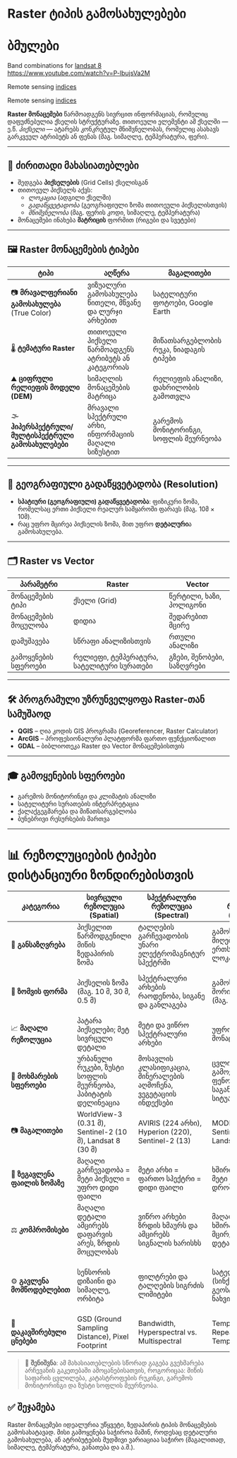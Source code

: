 # Raster ტიპის გამოსახულებები

# ბმულები

Band combinations for [landsat 8](https://www.esri.com/arcgis-blog/products/product/imagery/band-combinations-for-landsat-8) <br>
https://www.youtube.com/watch?v=P-lbujsVa2M

Remote sensing [indices](https://www.google.com/search?sxsrf=AE3TifNCTqXj97RwuleVhnxbNqx2DgupRg:1753289260424&q=remote+sensing+indices&udm=2#vhid=_6LO4RyUDRUhwM&vssid=mosaic) <br>

Remote sensing [indices](https://www.researchgate.net/publication/336975237/figure/tbl2/AS:820629183922180@1572664652843/Equations-of-tested-nine-remote-sensing-indices.png) <br>







**Raster მონაცემები** წარმოადგენს სივრცით ინფორმაციას, რომელიც დაფუძნებულია ქსელის სტრუქტურაზე. თითოეული ელემენტი ამ ქსელში — ე.წ. *პიქსელი* — ატარებს კონკრეტულ მნიშვნელობას, რომელიც ასახავს გარკვეულ ატრიბუტს ან ფენას (მაგ. სიმაღლე, ტემპერატურა, ფერი).

---

## 📌 ძირითადი მახასიათებლები

- შედგება **პიქსელების** (Grid Cells) ქსელისგან
- თითოეულ პიქსელს აქვს:
  - *ლოკაცია* (ადგილი ქსელში)
  - *გადაწყვეტადობა* (გეოგრაფიული ზომა თითოეული პიქსელისთვის)
  - *მნიშვნელობა* (მაგ. ფერის კოდი, სიმაღლე, ტემპერატურა)
- მონაცემები ინახება **მატრიცის** ფორმით (რიგები და სვეტები)

---

## 🖼️ Raster მონაცემების ტიპები

| ტიპი | აღწერა | მაგალითები |
|------|--------|------------|
| 📷 **მრავალფერიანი გამოსახულება** (True Color) | ვიზუალური გამოსახულება წითელი, მწვანე და ლურჯი არხებით | სატელიტური ფოტოები, Google Earth |
| 🌡️ **ტემატური Raster** | თითოეული პიქსელი წარმოადგენს ატრიბუტს ან კატეგორიას | მიწათსარგებლობის რუკა, ნიადაგის ტიპები |
| ⛰️ **ციფრული რელიეფის მოდელი (DEM)** | სიმაღლის მონაცემების მატრიცა | რელიეფის ანალიზი, დახრილობის გამოთვლა |
| 🌫️ **ჰიპერსპექტრული/მულტისპექტრული გამოსახულებები** | მრავალი სპექტრული არხი, ინფორმაციის მაღალი სიზუსტით | გარემოს მონიტორინგი, სოფლის მეურნეობა |

---

## 📏 გეოგრაფიული გადაწყვეტადობა (Resolution)

- **სპატიური (გეოგრაფიული) გადაწყვეტადობა**: ფიზიკური ზომა, რომელსაც ერთი პიქსელი რეალურ სამყაროში ფარავს (მაგ. 10მ × 10მ).
- რაც უფრო მცირეა პიქსელის ზომა, მით უფრო **დეტალური**ა გამოსახულება.

---

## 🗂️ Raster vs Vector

| პარამეტრი | Raster | Vector |
|-----------|--------|--------|
| მონაცემების ტიპი | ქსელი (Grid) | წერტილი, ხაზი, პოლიგონი |
| მონაცემების მოცულობა | დიდია | შედარებით მცირე |
| დამუშავება | სწრაფი ანალიზისთვის | რთული ანალიზი |
| გამოყენების სფეროები | რელიეფი, ტემპერატურა, სატელიტური სურათები | გზები, შენობები, საზღვრები |

---

## 🛠️ პროგრამული უზრუნველყოფა Raster-თან სამუშაოდ

- **QGIS** – ღია კოდის GIS პროგრამა (Georeferencer, Raster Calculator)
- **ArcGIS** – პროფესიონალური პლატფორმა ფართო ფუნქციონალით
- **GDAL** – ბიბლიოთეკა Raster და Vector მონაცემებისთვის

---

## 🎓 გამოყენების სფეროები

- გარემოს მონიტორინგი და კლიმატის ანალიზი  
- სატელიტური სურათების ინტერპრეტაცია  
- ქალაქგეგმარება და მიწათსარგებლობა  
- ბუნებრივი რესურსების მართვა  

---

# 📊 რეზოლუციების ტიპები დისტანციური ზონდირებისთვის

| კატეგორია              | სივრცული რეზოლუცია (Spatial)                  | სპექტრალური რეზოლუცია (Spectral)                         | დროითი რეზოლუცია (Temporal)                           | რადიომეტრიული რეზოლუცია (Radiometric)                      |
|------------------------|-----------------------------------------------|----------------------------------------------------------|--------------------------------------------------------|------------------------------------------------------------|
| 📌 **განსაზღვრება**     | პიქსელით წარმოდგენილი მიწის ზედაპირის ზომა      | ტალღების გარჩევადობის უნარი ელექტრომაგნიტურ სპექტრში       | გამოსახულების მიღების სიხშირე ერთსა და იმავე ლოკაციაზე | სენსორის მგრძნობელობა მცირე ენერგეტიკული განსხვავებებისადმი |
| 📏 **ზომვის ფორმა**     | პიქსელის ზომა (მაგ. 10 მ, 30 მ, 0.5 მ)        | სპექტრალური არხების რაოდენობა, სიგანე და განლაგება         | გამოსახულებებს შორის შუალედი (მაგ. 1 დღე, 5 დღე)        | ბიტების რაოდენობა პიქსელზე (მაგ. 8-ბიტიანი = 256 დონე)     |
| 📈 **მაღალი რეზოლუცია**| პატარა პიქსელები; მეტ სივრცული დეტალი         | მეტი და ვიწრო სპექტრალური არხები                         | უფრო ხშირი მონაცემების მიღება                          | უფრო მაღალი სიზუსტე მცირე სხვაობების აღმოსაჩენად            |
| 🎯 **მოხმარების სფეროები** | ურბანული რუკები, ზუსტი სოფლის მეურნეობა, ჰაბიტატის დელინეაცია | მოსავლის კლასიფიკაცია, მინერალების აღმოჩენა, ვეგეტაციის ინდექსები | ცვლილებების გამოვლენა, ფენოლოგია, საგანგებო სიტუაციები | მოსავლის სტრესი, წყლის ტურბიდობა, თერმული ვარიაცია         |
| 📷 **მაგალითები**      | WorldView-3 (0.31 მ), Sentinel-2 (10 მ), Landsat 8 (30 მ) | AVIRIS (224 არხი), Hyperion (220), Sentinel-2 (13)       | MODIS (1-2 დღე), Sentinel-2 (5 დღე), Landsat 8 (16 დღე) | Landsat 8 (12-ბიტი), Sentinel-2, MODIS (12–16 ბიტი)         |
| 💾 **ზეგავლენა ფაილის ზომაზე** | მაღალი გარჩევადობა = მეტი პიქსელი = უფრო დიდი ფაილი | მეტი არხი = ფართო სპექტრი = დიდი ფაილი                 | ხშირი გადაღებები = მეტი მოცულობა დროში                | მეტი ბიტი პიქსელზე = მეტი მონაცემი და დამუშავების დრო       |
| ⚖️ **კომპრომისები**     | მაღალი დეტალი ამცირებს დაფარვის არეს, ზრდის მოცულობას | ვიწრო არხები ზრდის ხმაურს და ამცირებს სიგნალის ხარისხს    | მაღალი სიხშირე ხშირად მოდის მცირე სივრცულ დეტალზე       | მაღალი ბიტური სიღრმე ზრდის მონაცემთა მოცულობას              |
| ⚙️ **გავლენა მომწოდებლებით** | სენსორის დიზაინი და სიმაღლე, ორბიტა              | ფილტრები და ტალღების სიგრძის ლიმიტები                    | სატელიტის ორბიტა (სინქრონული, გეოსტაციონარული), ნახვის სიგანე | სენსორის ელექტრონიკა, ანალოგურ-ციფრული გარდაქმნის სიზუსტე   |
| 🔗 **დაკავშირებული ცნებები** | GSD (Ground Sampling Distance), Pixel Footprint | Bandwidth, Hyperspectral vs. Multispectral              | Temporal frequency, Repeat cycle, Temporal aliasing    | Digital Number (DN), Signal-to-Noise Ratio (SNR)            |

> 📝 **შენიშვნა**: ამ მახასიათებლების სწორად გაგება გვეხმარება არჩევანის გაკეთებაში ამოცანებისათვის, როგორიცაა: მიწის საფარის ცვლილება, კატასტროფების რუკინგი, გარემოს მონიტორინგი და ზუსტი სოფლის მეურნეობა.


## ✅ შეჯამება

Raster მონაცემები იდეალურია უწყვეტი, ზედაპირის ტიპის მონაცემების გამოსახატავად. მისი გამოყენება საჭიროა მაშინ, როდესაც დეტალური გამოსახულება, ან ატრიბუტების მუდმივი ვარიაციაა საჭირო (მაგალითად, სიმაღლე, ტემპერატურა, განათება და ა.შ.).
